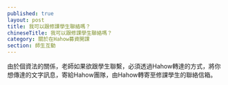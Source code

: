 ```yaml
---
published: true
layout: post
title: 我可以跟修課學生聯絡嗎？
chineseTitle: 我可以跟修課學生聯絡嗎？
category: 關於在Hahow募資開課
section: 師生互動
---
```

 

由於個資法的關係，老師如果欲跟學生聯繫，必須透過Hahow轉達的方式，將你想傳達的文字訊息，寄給Hahow團隊，由Hahow轉寄至修課學生的聯絡信箱。